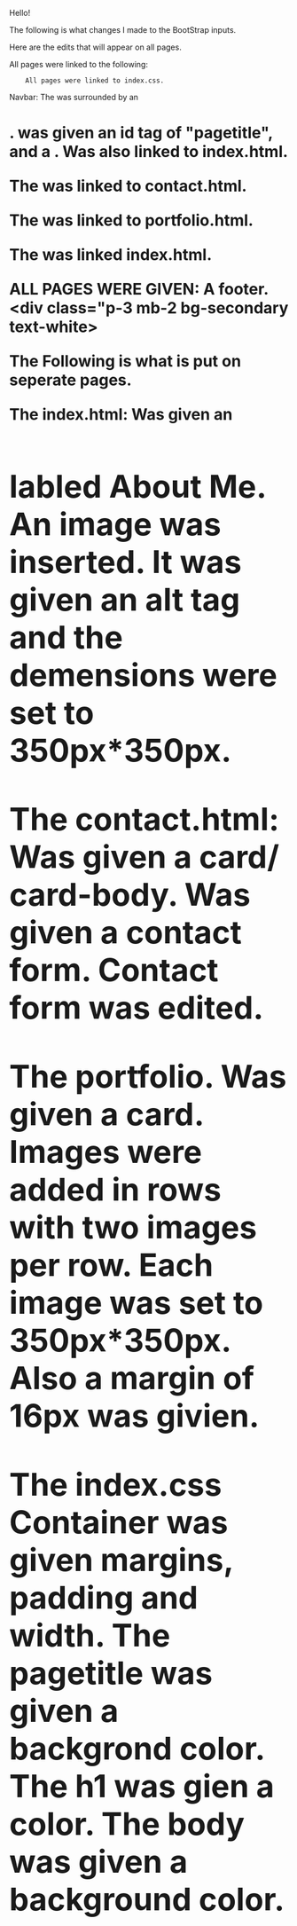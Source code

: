Hello! 

The following is what changes I made to the BootStrap inputs.

Here are the edits that will appear on all pages.

All pages were linked to the following:
<link rel="stylesheet" href="https://cdn.jsdelivr.net/npm/bootstrap@4.5.3/dist/css/bootstrap.min.css"
        integrity="sha384-TX8t27EcRE3e/ihU7zmQxVncDAy5uIKz4rEkgIXeMed4M0jlfIDPvg6uqKI2xXr2" crossorigin="anonymous">
    <script src="https://code.jquery.com/jquery-3.5.1.slim.min.js"
        integrity="sha384-DfXdz2htPH0lsSSs5nCTpuj/zy4C+OGpamoFVy38MVBnE+IbbVYUew+OrCXaRkfj"
        crossorigin="anonymous"></script>
    <script src="https://cdn.jsdelivr.net/npm/bootstrap@4.5.3/dist/js/bootstrap.bundle.min.js"
        integrity="sha384-ho+j7jyWK8fNQe+A12Hb8AhRq26LrZ/JpcUGGOn+Y7RsweNrtN/tE3MoK7ZeZDyx"
        crossorigin="anonymous"></script>

        All pages were linked to index.css.


Navbar:
The <a> was surrounded by an <h1>. <a class="navbar-brand"> was given an id tag of "pagetitle", and a <strong>.
Was also linked to index.html.

The <a class="navlink"> was linked to contact.html.

The <a class="navlink"> was linked to portfolio.html.

The <a class="navlink"> was linked index.html.

ALL PAGES WERE GIVEN: 
A footer. <div class="p-3 mb-2 bg-secondary text-white>

The Following is what is put on seperate pages.

The index.html:
Was given an <h1> labled About Me.
An image was inserted. It was given an alt tag and the demensions were set to 350px*350px.

The contact.html:
Was given a card/ card-body.
Was given a contact form.
Contact form was edited.


The portfolio.
Was given a card.
Images were added in rows with two images per row.
Each image was set to 350px*350px.
Also a margin of 16px was givien.

The index.css
Container was given margins, padding and width.
The pagetitle was given a backgrond color.
The h1 was gien a color.
The body  was given a background color.





<!-- notes for self -->
<!-- work on resizing for photos in gallery -->
<!-- update changes on all pages currently commented -->
<!-- work on carousel---check -->
<!-- add auto resize functionailty -->
<!-- add services page and add form where user can select the items that they want and email will be sent -->
<!-- on service page have demo templates -->
<!-- add more features to the websit -->
<!-- add login for my side -->
<!-- create server for backend for login and other unique things -->
<!-- add note taker idea to website -->
<!-- add mini game for user to play, add functions for mobile -->
<!-- add local services and outreach ideas and what not page -->
<!-- On owner side login, add request pages to see requests generated by contact form -->
<!-- add e-com page with functionailty, maybe this is where people can pay the downdepo??? -->
<!-- on services page have pricing and plans -->
<!-- build trixtalk up to be a working forum, podcast, or speakeasy -->
<!-- work on howtonote -->
<!-- purchase more domains -->
<!-- work on templates -->
<!-- work on app for clients to use with website, and also for clients to see info requests and orders -->